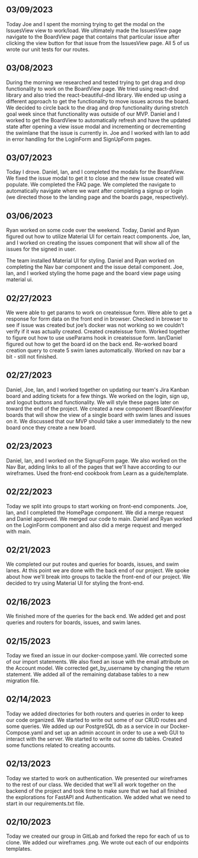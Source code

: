 ## 03/09/2023

Today Joe and I spent the morning trying to get the modal on the IssuesView view to work/load. We ultimately made the IssuesView page navigate to the BoardView page that contains that particular issue after clicking the view button for that issue from the IssuesView page. All 5 of us wrote our unit tests for our routes.

## 03/08/2023

During the morning we researched and tested trying to get drag and drop functionality to work on the BoardView page. We tried using react-dnd library and also tried the react-beautiful-dnd library. We ended up using a different approach to get the functionality to move issues across the board. We decided to circle back to the drag and drop functionality during stretch goal week since that functionality was outside of our MVP. Daniel and I worked to get the BoardView to automatically refresh and have the updated state after opening a view issue modal and incrementing or decrementing the swimlane that the issue is currently in. Joe and I worked with Ian to add in error handling for the LoginForm and SignUpForm pages.

## 03/07/2023

Today I drove. Daniel, Ian, and I completed the modals for the BoardView. We fixed the issue modal to get it to close and the new issue created will populate. We completed the FAQ page. We completed the navigate to automatically navigate where we want after completing a signup or login (we directed those to the landing page and the boards page, respectively).

## 03/06/2023

Ryan worked on some code over the weekend. Today, Daniel and Ryan figured out how to utilize Material UI for certain react components. Joe, Ian, and I worked on creating the issues component that will show all of the issues for the signed in user.

The team installed Material UI for styling. Daniel and Ryan worked on completing the Nav bar component and the issue detail component. Joe, Ian, and I worked styling the home page and the board view page using material ui.

## 02/27/2023

We were able to get params to work on createissue form. Were able to get a response for form data on the front end in browser. Checked in browser to see if issue was created but joe’s docker was not working so we couldn’t verify if it was actually created. Created createissue form. Worked together to figure out how to use useParams hook in createissue form. Ian/Daniel figured out how to get the board id on the back end. Re-worked board creation query to create 5 swim lanes automatically. Worked on nav bar a bit - still not finished.

## 02/27/2023

Daniel, Joe, Ian, and I worked together on updating our team's Jira Kanban board and adding tickets for a few things. We worked on the login, sign up, and logout buttons and functionality. We will style these pages later on toward the end of the project. We created a new component (BoardView)for boards that will show the view of a single board with swim lanes and issues on it. We discussed that our MVP should take a user immediately to the new board once they create a new board.

## 02/23/2023

Daniel, Ian, and I worked on the SignupForm page. We also worked on the Nav Bar, adding links to all of the pages that we'll have according to our wireframes. Used the front-end cookbook from Learn as a guide/template.

## 02/22/2023

Today we split into groups to start working on front-end components. Joe, Ian, and I completed the HomePage component. We did a merge request and Daniel approved. We merged our code to main. Daniel and Ryan worked on the LoginForm component and also did a merge request and merged with main.

## 02/21/2023

We completed our put routes and queries for boards, issues, and swim lanes. At this point we are done with the back end of our project. We spoke about how we'll break into groups to tackle the front-end of our project. We decided to try using Material UI for styling the front-end.

## 02/16/2023

We finished more of the queries for the back end. We added get and post queries and routers for boards, issues, and swim lanes.

## 02/15/2023

Today we fixed an issue in our docker-compose.yaml. We corrected some of our import statements. We also fixed an issue with the email attribute on the Account model. We corrected get_by_username by changing the return statement. We added all of the remaining database tables to a new migration file.

## 02/14/2023

Today we added directories for both routers and queries in order to keep our code organized. We started to write out some of our CRUD routes and some queries. We added up our PostgreSQL db as a service in our Docker-Compose.yaml and set up an admin account in order to use a web GUI to interact with the server. We started to write out some db tables. Created some functions related to creating accounts.

## 02/13/2023

Today we started to work on authentication. We presented our wireframes to the rest of our class. We decided that we'll all work together on the backend of the project and took time to make sure that we had all finished the explorations for FastAPI and Authentication. We added what we need to start in our requirements.txt file.

## 02/10/2023

Today we created our group in GitLab and forked the repo for each of us to clone. We added our wireframes .png. We wrote out each of our endpoints templates.
